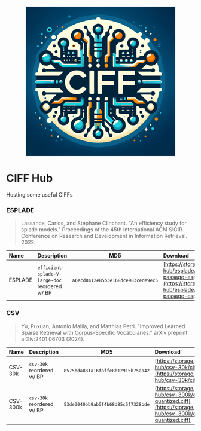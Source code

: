 <p align="center"><img src="logo.webp" width="400px"></p>

# CIFF Hub
Hosting some useful CIFFs 

### ESPLADE

> Lassance, Carlos, and Stéphane Clinchant. "An efficiency study for splade models." Proceedings of the 45th International ACM SIGIR Conference on Research and Development in Information Retrieval. 2022.

| Name | Description | MD5 | Download |
|:-----------|:--------------|-----|:---------|
| ESPLADE   | `efficient-splade-V-large-doc` reordered w/ BP  | `a6ecd8412e85b3e168dce983cede9ec5` | [https://storage.googleapis.com/ciff-hub/esplade/ciff/bp-msmarco-passage-esplade-quantized.ciff](https://storage.googleapis.com/ciff-hub/esplade/ciff/bp-msmarco-passage-esplade-quantized.ciff)|

### CSV

> Yu, Puxuan, Antonio Mallia, and Matthias Petri. "Improved Learned Sparse Retrieval with Corpus-Specific Vocabularies." arXiv preprint arXiv:2401.06703 (2024).

| Name | Description | MD5 | Download |
|:-----------|:--------------|-----|:---------|
| CSV-30k   | `csv-30k` reordered w/ BP  | `8575bda881a16faffe8b12915b75aa42` | [https://storage.googleapis.com/ciff-hub/csv-30k/ciff/bp-csv-30k.ciff](https://storage.googleapis.com/ciff-hub/csv-30k/ciff/bp-csv-30k.ciff)|
| CSV-300k   | `csv-30k` reordered w/ BP  | `53de3040bb9ab5f4b68d85c5f7328bde` | [https://storage.googleapis.com/ciff-hub/csv-300k/ciff/bp-csv-300k-quantized.ciff](https://storage.googleapis.com/ciff-hub/csv-300k/ciff/bp-csv-300k-quantized.ciff)|
